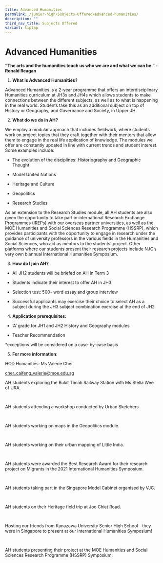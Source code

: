 ```yaml
---
title: Advanced Humanities
permalink: /junior-high/Subjects-Offered/advanced-humanities/
description: ""
third_nav_title: Subjects Offered
variant: tiptap
---
```

<h1><strong>Advanced Humanities</strong></h1>
<p><strong>“The arts and the humanities teach us who we are and what we can be.” - Ronald Reagan</strong>
</p>
<ol>
<li>
<p><strong>What is Advanced Humanities?</strong>
</p>
</li>
</ol>
<p>Advanced Humanities is a 2-year programme that offers an interdisciplinary
Humanities curriculum at JH3s and JH4s which allows students to make connections
between the different subjects, as well as to what is happening in the
real world. Students take this as an additional subject on top of History
or Geography, and Governance and Society, in Upper JH.</p>
<ol start="2">
<li>
<p><strong>What do we do in AH?</strong>
</p>
</li>
</ol>
<p>We employ a modular approach that includes fieldwork, where students work
on project topics that they craft together with their mentors that allow
them to engage in the real life application of knowledge. The modules we
offer are constantly updated in line with current trends and student interest.
Some examples include:</p>
<ul>
<li>
<p>The evolution of the disciplines: Historiography and Geographic Thought&nbsp;</p>
</li>
<li>
<p>Model United Nations</p>
</li>
<li>
<p>Heritage and Culture</p>
</li>
<li>
<p>Geopolitics</p>
</li>
<li>
<p>Research Studies&nbsp;</p>
</li>
</ul>
<p>As an extension to the Research Studies module, all AH students are also
given the opportunity to take part in international Research Exchange Programmes
(IREPs) with our overseas partner universities, as well as the MOE Humanities
and Social Sciences Research Programme (HSSRP), which provides participants
with the opportunity to engage in research under the guidance of university
professors in the various fields in the Humanities and Social Sciences,
who act as mentors to the students’ project. Other platforms where our
students present their research projects include NJC’s very own biannual
International Humanities Symposium.</p>
<ol start="3">
<li>
<p><strong>How do I join AH?</strong>
</p>
</li>
</ol>
<p></p>
<ul>
<li>
<p>All JH2 students will be briefed on AH in Term 3</p>
</li>
<li>
<p>Students indicate their interest to offer AH in JH3</p>
</li>
<li>
<p>Selection test: 500- word essay and group interview&nbsp;</p>
</li>
<li>
<p>Successful applicants may exercise their choice to select AH as a subject
during the JH3 subject combination exercise at the end of JH2</p>
</li>
</ul>
<p></p>
<ol start="4">
<li>
<p><strong>Application prerequisites:&nbsp;</strong>
</p>
</li>
</ol>
<p></p>
<ul>
<li>
<p>‘A’ grade for JH1 and JH2 History and Geography modules</p>
</li>
<li>
<p>Teacher Recommendation</p>
</li>
</ul>
<p>*exceptions will be considered on a case-by-case basis</p>
<p></p>
<ol start="5">
<li>
<p><strong>For more information:</strong>
</p>
</li>
</ol>
<p>HOD Humanities: Ms Valerie Cher</p>
<p><a href="mailto:cher_caifeng_valerie@moe.edu.sg" rel="noopener noreferrer nofollow" target="_blank"><u>cher_caifeng_valerie@moe.edu.sg</u></a>&nbsp;</p>
<p></p>
<p></p>
<p></p>
<p></p>
<p>AH students exploring the Bukit Timah Railway Station with Ms Stella Wee
of URA.</p>
<p></p>
<p>
<br>
</p>
<p>AH students attending a workshop conducted by Urban Sketchers</p>
<p>
<br>
</p>
<p></p>
<p>AH students working on maps in the Geopolitics module.&nbsp;</p>
<p>
<br>
</p>
<p></p>
<p>AH students working on their urban mapping of Little India.</p>
<p>
<br>
</p>
<p></p>
<p>AH students were awarded the Best Research Award for their research project
on Migrants in the 2021 International Humanities Symposium.</p>
<p>
<br>
</p>
<p></p>
<p>AH students taking part in the Singapore Model Cabinet organised by VJC.</p>
<p>
<br>
</p>
<p></p>
<p>AH students on their Heritage field trip at Joo Chiat Road.&nbsp;</p>
<p>
<br>
</p>
<p></p>
<p>Hosting our friends from Kanazawa University Senior High School - they
were in Singapore to present at our International Humanities Symposium!</p>
<p>
<br>
</p>
<p></p>
<p>AH students presenting their project at the MOE Humanities and Social
Sciences Research Programme (HSSRP) Symposium.&nbsp;</p>
<p>
<br>
<br>
</p>